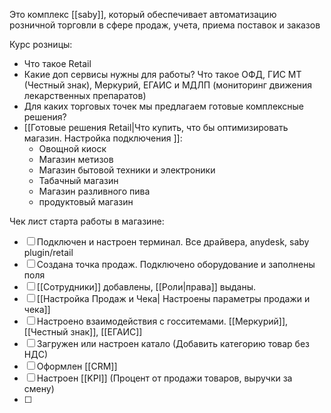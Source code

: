 Это комплекс [[saby]], который обеспечивает автоматизацию розничной торговли в сфере продаж, учета, приема поставок и заказов

Курс розницы:
- Что такое Retail
- Какие доп сервисы нужны для работы? Что такое ОФД, ГИС МТ (Честный знак), Меркурий, ЕГАИС и МДЛП (мониторинг движения лекарственных препаратов)
- Для каких торговых точек мы предлагаем готовые комплексные решения? 
- [[Готовые решения Retail|Что купить, что бы оптимизировать магазин. Настройка подключения ]]:
	- Овощной киоск
	- Магазин метизов
	- Магазин бытовой техники и электроники
	- Табачный магазин
	- Магазин разливного пива
	- продуктовый магазин


Чек лист старта работы в магазине:
- [ ] Подключен и настроен терминал. Все драйвера, anydesk, saby plugin/retail
- [ ] Создана точка продаж. Подключено оборудование и заполнены поля
- [ ] [[Сотрудники]] добавлены, [[Роли|права]] выданы.
- [ ] [[Настройка Продаж и Чека| Настроены параметры продажи и чека]]
- [ ] Настроено взаимодействия с госситемами. [[Меркурий]], [[Честный знак]], [[ЕГАИС]]
- [ ] Загружен или настроен катало (Добавить категорию товар без НДС)
- [ ] Оформлен [[CRM]]
- [ ]  Настроен [[KPI]] (Процент от продажи товаров, выручки за смену)
- [ ] 
